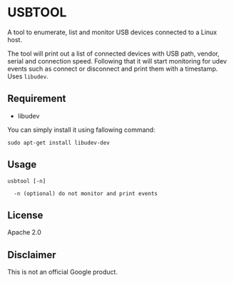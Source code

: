 USBTOOL
=======
A tool to enumerate, list and monitor USB devices connected to a Linux host.

The tool will print out a list of connected devices with USB path, vendor, serial and connection speed. Following that it will start monitoring for udev events such as connect or disconnect and print them with a timestamp. Uses `libudev`.

Requirement
-----------
* libudev

You can simply install it using fallowing command:
```
sudo apt-get install libudev-dev
```

Usage
-----

```
usbtool [-n]

  -n (optional) do not monitor and print events
```

License
-------
Apache 2.0

Disclaimer
----------
This is not an official Google product.
